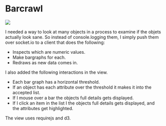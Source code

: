 # Barcrawl

![](https://s3.amazonaws.com/132123/graphdbg/webpage.png)

I needed a way to look at many objects in a process to examine if the objets actually look sane.  So instead of console.logging them,
I simply push them over socket.io to a client that does the following:

* Inspects which are numeric values.
* Make bargraphs for each.
* Redraws as new data comes in.

I also added the following interactions in the view. 

* Each bar graph has a horizontal threshold.
* If an object has each attribute over the threshold it makes it into the accepted list.
* If I mouse over a bar the objects full details gets displayed.
* If I click an item in the list I the objects full details gets displayed, and the attributes get highlighted.

The view uses requirejs and d3.
